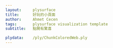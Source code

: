 ```yaml
---
layout:     plysurface
title:      好玩的小頁面
author:     Ahmet Cecen
tags: 		plysurface visualization template
subtitle:   點開有驚喜

plydata: 	/ply/ChunkColoredWeb.ply
---
```


